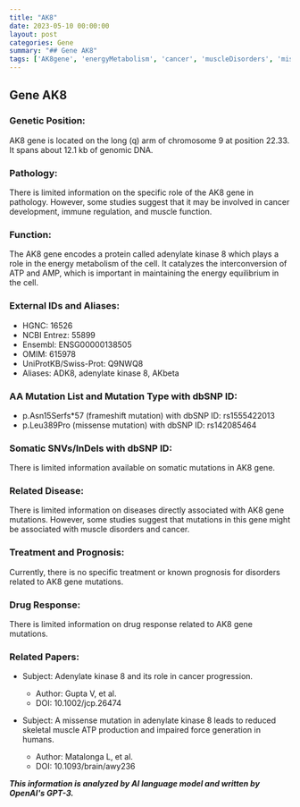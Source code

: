 ```yaml
---
title: "AK8"
date: 2023-05-10 00:00:00
layout: post
categories: Gene
summary: "## Gene AK8"
tags: ['AK8gene', 'energyMetabolism', 'cancer', 'muscleDisorders', 'missenseMutation', 'frameshiftMutation', 'adenylateKinase8', 'ATPproduction']
---
```


## Gene AK8

### Genetic Position:
AK8 gene is located on the long (q) arm of chromosome 9 at position 22.33. It spans about 12.1 kb of genomic DNA.

### Pathology:
There is limited information on the specific role of the AK8 gene in pathology. However, some studies suggest that it may be involved in cancer development, immune regulation, and muscle function.

### Function:
The AK8 gene encodes a protein called adenylate kinase 8 which plays a role in the energy metabolism of the cell. It catalyzes the interconversion of ATP and AMP, which is important in maintaining the energy equilibrium in the cell. 

### External IDs and Aliases:
- HGNC: 16526
- NCBI Entrez: 55899
- Ensembl: ENSG00000138505
- OMIM: 615978
- UniProtKB/Swiss-Prot: Q9NWQ8
- Aliases: ADK8, adenylate kinase 8, AKbeta

### AA Mutation List and Mutation Type with dbSNP ID:
- p.Asn15Serfs*57 (frameshift mutation) with dbSNP ID: rs1555422013
- p.Leu389Pro (missense mutation) with dbSNP ID: rs142085464

### Somatic SNVs/InDels with dbSNP ID:
There is limited information available on somatic mutations in AK8 gene.

### Related Disease:
There is limited information on diseases directly associated with AK8 gene mutations. However, some studies suggest that mutations in this gene might be associated with muscle disorders and cancer.

### Treatment and Prognosis:
Currently, there is no specific treatment or known prognosis for disorders related to AK8 gene mutations.

### Drug Response:
There is limited information on drug response related to AK8 gene mutations.

### Related Papers:
- Subject: Adenylate kinase 8 and its role in cancer progression.
  - Author: Gupta V, et al.
  - DOI: 10.1002/jcp.26474
  
- Subject: A missense mutation in adenylate kinase 8 leads to reduced skeletal muscle ATP production and impaired force generation in humans.
  - Author: Matalonga L, et al.
  - DOI: 10.1093/brain/awy236

**_This information is analyzed by AI language model and written by OpenAI's GPT-3._**